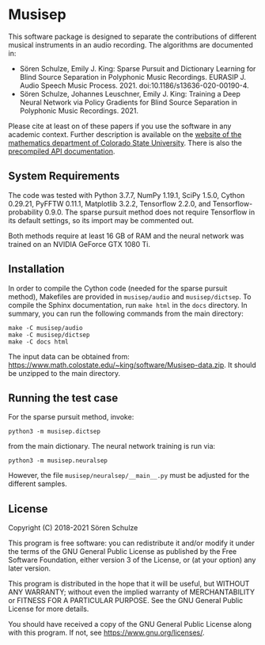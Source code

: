 # Musisep

This software package is designed to separate the contributions of
different musical instruments in an audio recording.  The algorithms
are documented in:

* Sören Schulze, Emily J. King:  Sparse Pursuit and Dictionary
  Learning for Blind Source Separation in Polyphonic Music Recordings.
  EURASIP J. Audio Speech Music Process. 2021.
  doi:10.1186/s13636-020-00190-4.
* Sören Schulze, Johannes Leuschner, Emily J. King:  Training a
  Deep Neural Network via Policy Gradients for Blind Source Separation
  in Polyphonic Music Recordings. 2021.

Please cite at least on of these papers if you use the software in any
academic context.  Further description is available on the [website of
the mathematics department of Colorado State
University](https://www.math.colostate.edu/~king/software.html#Musisep).
There is also the [precompiled API
documentation](https://www.math.colostate.edu/~king/software/Musisep-API/).

## System Requirements

The code was tested with Python 3.7.7, NumPy 1.19.1,
SciPy 1.5.0, Cython 0.29.21, PyFFTW 0.11.1, Matplotlib 3.2.2,
Tensorflow 2.2.0, and Tensorflow-probability 0.9.0.  The sparse pursuit
method does not require Tensorflow in its default settings, so its import
may be commented out.

Both methods require at least 16 GB of RAM and the neural network was
trained on an NVIDIA GeForce GTX 1080 Ti.

## Installation

In order to compile the Cython code (needed for the sparse pursuit method),
Makefiles are provided in `musisep/audio` and `musisep/dictsep`.
To compile the Sphinx documentation, run `make html` in the `docs` directory.
In summary, you can run the following commands from the main directory:
```
make -C musisep/audio
make -C musisep/dictsep
make -C docs html
```

The input data can be obtained from:
<https://www.math.colostate.edu/~king/software/Musisep-data.zip>.  It
should be unzipped to the main directory.

## Running the test case

For the sparse pursuit method, invoke:
```
python3 -m musisep.dictsep
```
from the main dictionary.  The neural network training is run via:
```
python3 -m musisep.neuralsep
```
However, the file `musisep/neuralsep/__main__.py` must be adjusted
for the different samples.

## License

Copyright (C) 2018-2021 Sören Schulze

This program is free software: you can redistribute it and/or modify
it under the terms of the GNU General Public License as published by
the Free Software Foundation, either version 3 of the License, or (at
your option) any later version.

This program is distributed in the hope that it will be useful, but
WITHOUT ANY WARRANTY; without even the implied warranty of
MERCHANTABILITY or FITNESS FOR A PARTICULAR PURPOSE.  See the GNU
General Public License for more details.

You should have received a copy of the GNU General Public License
along with this program.  If not, see <https://www.gnu.org/licenses/>.
